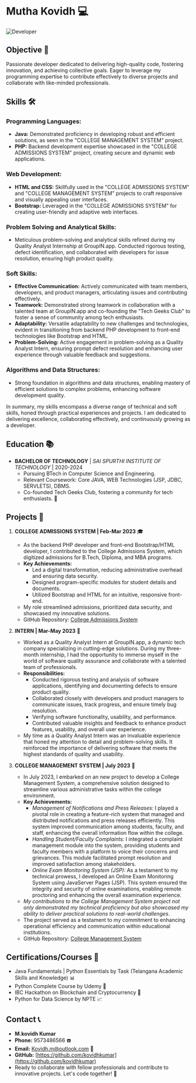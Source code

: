 # Mutha Kovidh 💻

![Developer](https://img.shields.io/badge/Developer-Code%20Magician-blue)

## Objective 🎯

Passionate developer dedicated to delivering high-quality code, fostering innovation, and achieving collective goals. Eager to leverage my programming expertise to contribute effectively to diverse projects and collaborate with like-minded professionals.

## Skills 🛠️

### Programming Languages:
- **Java:** Demonstrated proficiency in developing robust and efficient solutions, as seen in the "COLLEGE MANAGEMENT SYSTEM" project.
- **PHP:** Backend development expertise showcased in the "COLLEGE ADMISSIONS SYSTEM" project, creating secure and dynamic web applications.

### Web Development:
- **HTML and CSS:** Skillfully used in the "COLLEGE ADMISSIONS SYSTEM" and "COLLEGE MANAGEMENT SYSTEM" projects to craft responsive and visually appealing user interfaces.
- **Bootstrap:** Leveraged in the "COLLEGE ADMISSIONS SYSTEM" for creating user-friendly and adaptive web interfaces.

### Problem Solving and Analytical Skills:
- Meticulous problem-solving and analytical skills refined during my Quality Analyst Internship at GroupIN.app. Conducted rigorous testing, defect identification, and collaborated with developers for issue resolution, ensuring high product quality.

### Soft Skills:
- **Effective Communication:** Actively communicated with team members, developers, and product managers, articulating issues and contributing effectively.
- **Teamwork:** Demonstrated strong teamwork in collaboration with a talented team at GroupIN.app and co-founding the "Tech Geeks Club" to foster a sense of community among tech enthusiasts.
- **Adaptability:** Versatile adaptability to new challenges and technologies, evident in transitioning from backend PHP development to front-end technologies like Bootstrap and HTML.
- **Problem-Solving:** Active engagement in problem-solving as a Quality Analyst Intern, ensuring prompt defect resolution and enhancing user experience through valuable feedback and suggestions.

### Algorithms and Data Structures:
- Strong foundation in algorithms and data structures, enabling mastery of efficient solutions to complex problems, enhancing software development quality.

In summary, my skills encompass a diverse range of technical and soft skills, honed through practical experiences and projects. I am dedicated to delivering excellence, collaborating effectively, and continuously growing as a developer.

## Education 📚

- **BACHELOR OF TECHNOLOGY** | *SAI SPURTHI INSTITUTE OF TECHNOLOGY* | 2020-2024
  - Pursuing BTech in Computer Science and Engineering.
  - Relevant Coursework: Core JAVA, WEB Technologies (JSP, JDBC, SERVLETS), DBMS.
  - Co-founded Tech Geeks Club, fostering a community for tech enthusiasts. 🚀

## Projects 🚧

1. **COLLEGE ADMISSIONS SYSTEM | Feb-Mar 2023** 🎓
    - As the backend PHP developer and front-end Bootstrap/HTML developer, I contributed to the College Admissions System, which digitized admissions for B.Tech, Diploma, and MBA programs. 
    - **Key Achievements:**
        - Led a digital transformation, reducing administrative overhead and ensuring data security.
        - Designed program-specific modules for student details and documents.
        - Utilized Bootstrap and HTML for an intuitive, responsive front-end.
    - My role streamlined admissions, prioritized data security, and showcased my innovative solutions.
    - GitHub Repository: [College Admissions System](https://github.com/kovidhkumar/Admission)

  
2. **INTERN | Mar-May 2023** 🌟
    - Worked as a Quality Analyst Intern at GroupIN.app, a dynamic tech company specializing in cutting-edge solutions. During my three-month internship, I had the opportunity to immerse myself in the world of software quality assurance and collaborate with a talented team of professionals.
    - **Responsibilities:**
        - Conducted rigorous testing and analysis of software applications, identifying and documenting defects to ensure product quality.
        - Collaborated closely with developers and product managers to communicate issues, track progress, and ensure timely bug resolution.
        - Verifying software functionality, usability, and performance.
        - Contributed valuable insights and feedback to enhance product features, usability, and overall user experience.
    - My time as a Quality Analyst Intern was an invaluable experience that honed my attention to detail and problem-solving skills. It reinforced the importance of delivering software that meets the highest standards of quality and usability.
    
3. **COLLEGE MANAGEMENT SYSTEM | July 2023** 📆
    - In July 2023, I embarked on an new project to develop a College Management System, a comprehensive solution designed to streamline various administrative tasks within the college environment.
    - **Key Achievements:**
        - *Management of Notifications and Press Releases:* I played a pivotal role in creating a feature-rich system that managed and distributed notifications and press releases efficiently. This system improved communication among students, faculty, and staff, enhancing the overall information flow within the college.
        - *Handling Student/Faculty Complaints:* I integrated a complaint management module into the system, providing students and faculty members with a platform to voice their concerns and grievances. This module facilitated prompt resolution and improved satisfaction among stakeholders.
        - *Online Exam Monitoring System (JSP):* As a testament to my technical prowess, I developed an Online Exam Monitoring System using JavaServer Pages (JSP). This system ensured the integrity and security of online examinations, enabling remote proctoring and enhancing the overall examination experience.
    - *My contributions to the College Management System project not only demonstrated my technical proficiency but also showcased my ability to deliver practical solutions to real-world challenges*.
    - The project served as a testament to my commitment to enhancing operational efficiency and communication within educational institutions.
    - GitHub Repository: [College Management System](https://github.com/kovidhkumar/Clg_App)

## Certifications/Courses 📜

- Java Fundamentals | Python Essentials by Task (Telangana Academic Skills and Knowledge) 📊
- Python Complete Course by Udemy 🐍
- IBC Hackathon on Blockchain and Cryptocurrency 💼
- Python for Data Science by NPTE 📈

## Contact 📞

- **M.kovidh Kumar**
- **Phone:** 9573486566 ☎️
- **Email:** Kovidh.m@outlook.com 📧
- **GitHub:** [https://github.com/kovidhkumar](https://github.com/kovidhkumar)
- Ready to collaborate with fellow professionals and contribute to innovative projects. Let's code together! 💬
